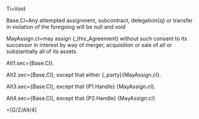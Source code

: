 Ti=Void

Base.Cl=Any attempted assignment, subcontract, delegation{q} or transfer in violation of the foregoing will be null and void

MayAssign.cl=may assign {_this_Agreement} without such consent to its successor in interest by way of merger, acquisition or sale of all or substantially all of its assets

Alt1.sec={Base.Cl}.

Alt2.sec={Base.Cl}, except that either {_party}{MayAssign.cl}.

Alt3.sec={Base.Cl}, except that {P1.Handle} {MayAssign.cl}.

Alt4.sec={Base.Cl}, except that {P2.Handle} {MayAssign.cl}

=[G/Z/Alt/4]